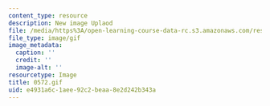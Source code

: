 ```yaml
---
content_type: resource
description: New image Uplaod
file: /media/https%3A/open-learning-course-data-rc.s3.amazonaws.com/res-21g-01-kana-spring-2010/e4931a6c1aee92c2beaa8e2d242b343a_0572.gif
file_type: image/gif
image_metadata:
  caption: ''
  credit: ''
  image-alt: ''
resourcetype: Image
title: 0572.gif
uid: e4931a6c-1aee-92c2-beaa-8e2d242b343a
---
```

